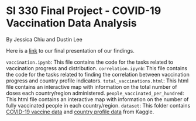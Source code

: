 # SI 330 Final Project - COVID-19 Vaccination Data Analysis
By Jessica Chiu and Dustin Lee

Here is a [link](https://docs.google.com/presentation/d/1RppuB__X0t1kc9_q1DTtQp9J0Ly1Xlt41fCGBSAA3S0/edit?usp=sharing) to our final presentation of our findings.

`vaccination.ipynb`: This file contains the code for the tasks related to vaccination progress and distribution.
`correlation.ipynb`: This file contains the code for the tasks related to finding the correlation between vaccination progress and country profile indicators.
`total_vaccinations.html`: This html file contains an interactive map with information on the total number of doses each country/region administered.
`people_vaccinated_per_hundred`: This html file contains an interactive map with information on the number of fully vaccinated people in each country/region.
`dataset`: This folder contains [COVID-19 vaccine data](https://www.kaggle.com/gpreda/covid-world-vaccination-progress) and [country profile data](https://www.kaggle.com/sudalairajkumar/undata-country-profiles/) from Kaggle.
